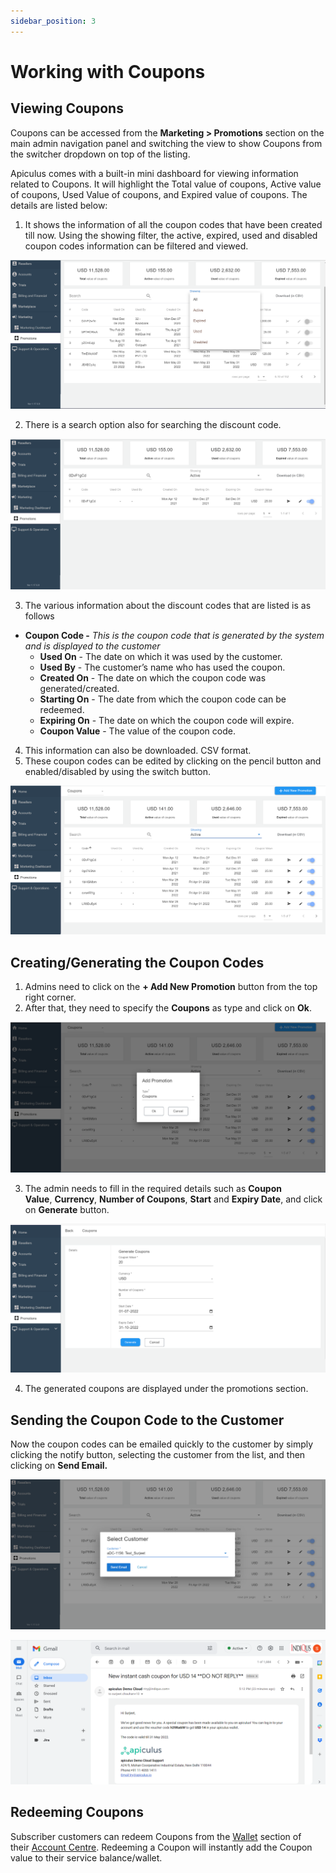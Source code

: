 ```yaml
---
sidebar_position: 3
---
```

# Working with Coupons

## Viewing Coupons

Coupons can be accessed from the **Marketing > Promotions** section on the main admin navigation panel and switching the view to show Coupons from the switcher dropdown on top of the listing.

Apiculus comes with a built-in mini dashboard for viewing information related to Coupons. It will highlight the Total value of coupons, Active value of coupons, Used Value of coupons, and Expired value of coupons. The details are listed below:

1. It shows the information of all the coupon codes that have been created till now. Using the showing filter, the active, expired, used and disabled coupon codes information can be filtered and viewed.

![Working with Coupons](img/Coupons1.png)

2. There is a search option also for searching the discount code.

![Working with Coupons](img/Coupons2.png)

3. The various information about the discount codes that are listed is as follows

- **Coupon Code -** _This is the coupon code that is generated by the system and is displayed to the customer_
    - **Used On** - The date on which it was used by the customer.
    - **Used By** - The customer’s name who has used the coupon.
    - **Created On** - The date on which the coupon code was generated/created.
    - **Starting On** - The date from which the coupon code can be redeemed.
    - **Expiring On** - The date on which the coupon code will expire.
    - **Coupon Value** - The value of the coupon code.

4. This information can also be downloaded. CSV format.
5. These coupon codes can be edited by clicking on the pencil button and enabled/disabled by using the switch button.

![Working with Coupons](img/Coupons3.png)

## Creating/Generating the Coupon Codes

1. Admins need to click on the **+ Add New Promotion** button from the top right corner.
2. After that, they need to specify the **Coupons** as type and click on **Ok**.

![Working with Coupons](img/Coupons4.png)

3. The admin needs to fill in the required details such as **Coupon Value**, **Currency**, **Number of Coupons**, **Start** and **Expiry Date**, and click on **Generate** button.

![Working with Coupons](img/Coupons5.png)

4. The generated coupons are displayed under the promotions section.

## Sending the Coupon Code to the Customer

Now the coupon codes can be emailed quickly to the customer by simply clicking the notify button, selecting the customer from the list, and then clicking on **Send Email.**

![Working with Coupons](img/Coupons6.png)

![Working with Coupons](img/Coupons7.png)

## Redeeming Coupons
Subscriber customers can redeem Coupons from the [Wallet](/docs/Subscribers/AccountCentre/WalletandTransactions) section of their [Account Centre](/docs/Subscribers/AccountCentre/AboutApiculusAccountCentre). Redeeming a Coupon will instantly add the Coupon value to their service balance/wallet.




